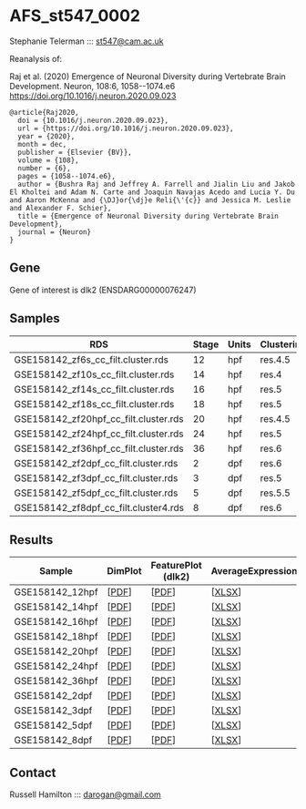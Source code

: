 # AFS_st547_0002

Stephanie Telerman ::: st547@cam.ac.uk

Reanalysis of:

Raj et al. (2020) Emergence of Neuronal Diversity during Vertebrate Brain Development. Neuron, 108:6, 1058--1074.e6
https://doi.org/10.1016/j.neuron.2020.09.023

```
@article{Raj2020,
  doi = {10.1016/j.neuron.2020.09.023},
  url = {https://doi.org/10.1016/j.neuron.2020.09.023},
  year = {2020},
  month = dec,
  publisher = {Elsevier {BV}},
  volume = {108},
  number = {6},
  pages = {1058--1074.e6},
  author = {Bushra Raj and Jeffrey A. Farrell and Jialin Liu and Jakob El Kholtei and Adam N. Carte and Joaquin Navajas Acedo and Lucia Y. Du and Aaron McKenna and {\DJ}or{\dj}e Reli{\'{c}} and Jessica M. Leslie and Alexander F. Schier},
  title = {Emergence of Neuronal Diversity during Vertebrate Brain Development},
  journal = {Neuron}
}
```


## Gene

Gene of interest is dlk2 (ENSDARG00000076247)


## Samples

| RDS                                   | Stage | Units | ClusteringResolution |
|---------------------------------------|-------|-------|----------------------|
| GSE158142_zf6s_cc_filt.cluster.rds    |    12 | hpf   | res.4.5              |
| GSE158142_zf10s_cc_filt.cluster.rds   |    14 | hpf   | res.4                |
| GSE158142_zf14s_cc_filt.cluster.rds   |    16 | hpf   | res.5                |
| GSE158142_zf18s_cc_filt.cluster.rds   |    18 | hpf   | res.5                |
| GSE158142_zf20hpf_cc_filt.cluster.rds |    20 | hpf   | res.4.5              |
| GSE158142_zf24hpf_cc_filt.cluster.rds |    24 | hpf   | res.5                |
| GSE158142_zf36hpf_cc_filt.cluster.rds |    36 | hpf   | res.6                |
| GSE158142_zf2dpf_cc_filt.cluster.rds  |     2 | dpf   | res.6                |
| GSE158142_zf3dpf_cc_filt.cluster.rds  |     3 | dpf   | res.5                |
| GSE158142_zf5dpf_cc_filt.cluster.rds  |     5 | dpf   | res.5.5              |
| GSE158142_zf8dpf_cc_filt.cluster4.rds |     8 | dpf   | res.6                |

## Results

| Sample          | DimPlot | FeaturePlot (dlk2) | AverageExpression |
| --------------- | ----------------------------------------- | ----------- | ----------------- |
| GSE158142_12hpf | [[PDF](Plots/Dimplot_12hpf_res.4.5.pdf )] | [[PDF](FeaturePlot_12hpf_res.4.5_dlk2.pdf)] | [[XLSX](Data/AverageExpression_12hpf_res.4.5_dlk2.xlsx)] |
| GSE158142_14hpf | [[PDF](Plots/Dimplot_14hpf_res.4.5.pdf )] | [[PDF](FeaturePlot_14hpf_res.4_dlk2.pdf)]   | [[XLSX](Data/AverageExpression_14hpf_res.4_dlk2.xlsx)]   |
| GSE158142_16hpf | [[PDF](Plots/Dimplot_16hpf_res.4.5.pdf )] | [[PDF](FeaturePlot_16hpf_res.5_dlk2.pdf)]   | [[XLSX](Data/AverageExpression__dlk2.xlsx)]              |
| GSE158142_18hpf | [[PDF](Plots/Dimplot_18hpf_res.4.5.pdf )] | [[PDF](FeaturePlot_18hpf_res.5_dlk2.pdf)]   | [[XLSX](Data/AverageExpression_16hpf_res.5_dlk2.xlsx)]   |
| GSE158142_20hpf | [[PDF](Plots/Dimplot_20hpf_res.4.5.pdf )] | [[PDF](FeaturePlot_20hpf_res.4.5_dlk2.pdf)] | [[XLSX](Data/AverageExpression_18hpf_res.5_dlk2.xlsx)]   |
| GSE158142_24hpf | [[PDF](Plots/Dimplot_24hpf_res.4.5.pdf )] | [[PDF](FeaturePlot_24hpf_res.5_dlk2.pdf)]   | [[XLSX](Data/AverageExpression_20hpf_res.4.5_dlk2.xlsx)] |
| GSE158142_36hpf | [[PDF](Plots/Dimplot_36hpf_res.4.5.pdf )] | [[PDF](FeaturePlot_36hpf_res.6_dlk2.pdf)]   | [[XLSX](Data/AverageExpression_36hpf_res.6_dlk2.xlsx)]   |
| GSE158142_2dpf  | [[PDF](Plots/Dimplot_2dpf_res.4.5.pdf )]  | [[PDF](FeaturePlot_2dpf_res.6_dlk2.pdf)]    | [[XLSX](Data/AverageExpression_2dpf_res.6_dlk2.xlsx)]    |
| GSE158142_3dpf  | [[PDF](Plots/Dimplot_3dpf_res.4.5.pdf )]  | [[PDF](FeaturePlot_3dpf_res.5_dlk2.pdf)]    | [[XLSX](Data/AverageExpression_3dpf_res.5_dlk2.xlsx)]    |
| GSE158142_5dpf  | [[PDF](Plots/Dimplot_5dpf_res.4.5.pdf )]  | [[PDF](FeaturePlot_5dpf_res.5.5_dlk2.pdf)]  | [[XLSX](Data/AverageExpression_5dpf_res.5.5_dlk2.xlsx)]  |
| GSE158142_8dpf  | [[PDF](Plots/Dimplot_8dpf_res.4.5.pdf )]  | [[PDF](FeaturePlot_8dpf_res.6_dlk2.pdf)]    | [[XLSX](Data/AverageExpression_8dpf_res.6_dlk2.xlsx)]    |

## Contact

Russell Hamilton ::: darogan@gmail.com
